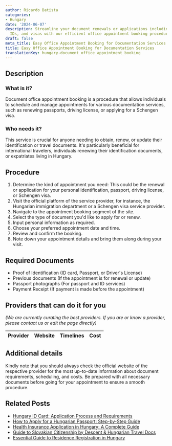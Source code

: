 ```yaml
---
author: Ricardo Batista
categories:
- Hungary
date: '2024-06-07'
description: Streamline your document renewals or applications including passports,
  IDs, and visas with our efficient office appointment booking procedure.
draft: false
meta_title: Easy Office Appointment Booking for Documentation Services
title: Easy Office Appointment Booking for Documentation Services
translationKey: hungary-document_office_appointment_booking
---
```


## Description
### What is it?
Document office appointment booking is a procedure that allows individuals to schedule and manage appointments for various documentation services, such as renewing passports, driving license, or applying for a Schengen visa.

### Who needs it?
This service is crucial for anyone needing to obtain, renew, or update their identification or travel documents. It's particularly beneficial for international travelers, individuals renewing their identification documents, or expatriates living in Hungary.

## Procedure
1. Determine the kind of appointment you need: This could be the renewal or application for your personal identification, passport, driving license, or Schengen visa.
2. Visit the official platform of the service provider, for instance, the Hungarian immigration department or a Schengen visa service provider. 
3. Navigate to the appointment booking segment of the site.
4. Select the type of document you'd like to apply for or renew.
5. Input personal information as required.
6. Choose your preferred appointment date and time.
7. Review and confirm the booking.
8. Note down your appointment details and bring them along during your visit. 

## Required Documents
- Proof of Identification (ID card, Passport, or Driver's License)
- Previous documents (If the appointment is for renewal or update)
- Passport photographs (For passport and ID services)
- Payment Receipt (If payment is made before the appointment)

## Providers that can do it for you

_(We are currently curating the best providers. If you are or know a provider, please contact us or edit the page directly)_

| Provider        |     Website     |     Timelines    |       Cost      |
| :-------------: | :-------------: |  :-------------: | :-------------: |

## Additional details
Kindly note that you should always check the official website of the respective provider for the most up-to-date information about document requirements, scheduling, and costs. Be prepared with all necessary documents before going for your appointment to ensure a smooth procedure.
## Related Posts

- [Hungary ID Card: Application Process and Requirements](https://tramitit.com/guides/hungary/id_card_application/)
- [How to Apply for a Hungarian Passport: Step-by-Step Guide](https://tramitit.com/guides/hungary/passport_application/)
- [Health Insurance Application in Hungary: A Complete Guide](https://tramitit.com/guides/hungary/healthcare_insurance_application/)
- [Guide to Slovakian Citizenship by Descent & Hungarian Travel Docs](https://tramitit.com/guides/hungary/domestic_foreign_passport_special_procedure/)
- [Essential Guide to Residence Registration in Hungary](https://tramitit.com/guides/hungary/residence_registration/)
